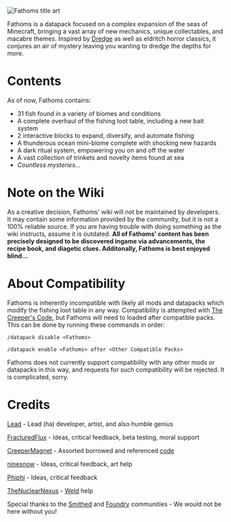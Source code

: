 ![Fathoms title art](https://cdn.modrinth.com/data/cached_images/41044b25a618b88da6394947d359046c499ccb24.png)

Fathoms is a datapack focused on a complex expansion of the seas of Minecraft, bringing a vast array of new mechanics, unique collectables, and macabre themes. Inspired by [Dredge](https://www.dredge.game/) as well as eldritch horror classics, it conjures an air of mystery leaving you wanting to dredge the depths for more.

# Contents
As of now, Fathoms contains:
- 31 fish found in a variety of biomes and conditions
- A complete overhaul of the fishing loot table, including a new bait system
- 2 interactive blocks to expand, diversify, and automate fishing
- A thunderous ocean mini-biome complete with shocking new hazards
- A dark ritual system, empowering you on and off the water
- A vast collection of trinkets and novelty items found at sea
- _Countless mysteries..._

# Note on the Wiki
As a creative decision, Fathoms' wiki will not be maintained by developers. It may contain some information provided by the community, but it is not a 100% reliable source. If you are having trouble with doing something as the wiki instructs, assume it is outdated. **All of Fathoms' content has been precisely designed to be discovered ingame via advancements, the recipe book, and diagetic clues. Additonally, Fathoms is best enjoyed blind...**

# About Compatibility
Fathoms is inherently incompatible with likely all mods and datapacks which modify the fishing loot table in any way. Compatibility is attempted with [The Creeper's Code](https://modrinth.com/datapack/the-creepers-code), but Fathoms will need to loaded after compatible packs. This can be done by running these commands in order:

`/datapack disable <Fathoms>`

`/datapack enable <Fathoms> after <Other Compatible Packs>`

Fathoms does not currently support compatibility with any other mods or datapacks in this way, and requests for such compatibility will be rejected. It is complicated, sorry.

# Credits
[Lead](https://modrinth.com/user/LeadIngot) - Lead (ha) developer, artist, and also humble genius

[FracturedFlux](https://modrinth.com/user/FracturedFlux) - Ideas, critical feedback, beta testing, moral support

[CreeperMagnet](https://thecreeperscode.com/) - Assorted borrowed and referenced [code](https://thecreeperscode.com/)

[ninesnow](https://modrinth.com/user/ninesnow) - Ideas, critical feedback, art help

[Phiphi](https://modrinth.com/user/Phiphi) - Ideas, critical feedback

[TheNuclearNexus](https://smithed.net/) - [Weld](https://weld.smithed.dev/) help

Special thanks to the [Smithed](https://smithed.net/) and [Foundry](https://discord.gg/cRTVrgVS7F) communities - We would not be here without you!
